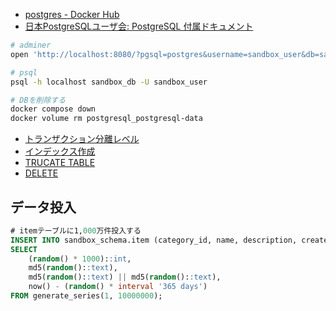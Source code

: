 * [postgres - Docker Hub](https://hub.docker.com/_/postgres)
* [日本PostgreSQLユーザ会: PostgreSQL 付属ドキュメント](https://www.postgresql.jp/document/current/index.html)


```bash
# adminer
open 'http://localhost:8080/?pgsql=postgres&username=sandbox_user&db=sandbox_db&ns=sandbox_schema'

# psql
psql -h localhost sandbox_db -U sandbox_user

# DBを削除する
docker compose down
docker volume rm postgresql_postgresql-data
```

- [トランザクション分離レベル](./isolation_levels.md)
- [インデックス作成](./create_index.md)
- [TRUCATE TABLE](./truncate_table.md)
- [DELETE](./delete.md)

## データ投入

```sql
# itemテーブルに1,000万件投入する
INSERT INTO sandbox_schema.item (category_id, name, description, created_at)
SELECT
    (random() * 1000)::int,
    md5(random()::text),
    md5(random()::text) || md5(random()::text),
    now() - (random() * interval '365 days')
FROM generate_series(1, 10000000);
```


